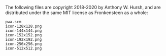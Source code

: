 The following files are copyright 2018-2020 by Anthony W. Hursh, and are distributed under the same MIT license as Fronkensteen as a whole:

```
pwa.scm
icon-128x128.png
icon-144x144.png
icon-152x152.png
icon-192x192.png
icon-256x256.png
icon-512x512.png
```
